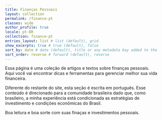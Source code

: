 ```yaml
---
title: Finanças Pessoais
layout: collection
permalink: /finance-pt
classes: wide
author_profile: true
locale: pt-BR
collection: finance-pt
entries_layout: list # list (default), grid
show_excerpts: true # true (default), false
sort_by: date # date (default), title or any metadata key added to the collection's documents
sort_order: reverse # forward (default), reverse
---
```


Essa página é uma coleção de artigos e textos sobre finanças pessoais. Aqui você vai encontrar dicas e ferramentas para gerenciar melhor sua vida financeira.

Diferente do restante do site, esta seção é escrita em português. Esse conteúdo é direcionado para a comunidade brasileira dado que, como brasileiro, a minha experiência está condicionada as estratégias de investimento e condições econômicas do Brasil.

Boa leitura e boa sorte com suas finaças e investimentos pessoais.